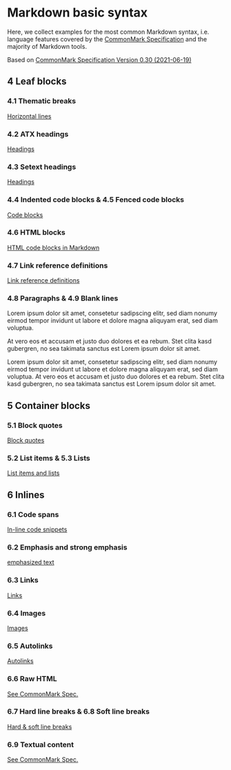 # Markdown basic syntax

Here, we collect examples for the most common Markdown syntax, i.e. language features 
covered by the [CommonMark Specification](https://commonmark.org)
and the majority of Markdown tools.

Based on [CommonMark Specification Version 0.30 (2021-06-19)](https://spec.commonmark.org/0.30/)

## 4 Leaf blocks

### 4.1 Thematic breaks

[Horizontal lines](horizontal-lines.md)


### 4.2 ATX headings

[Headings](atx-headings.md)


### 4.3 Setext headings

[Headings](setext-headings.md)


### 4.4 Indented code blocks & 4.5 Fenced code blocks

[Code blocks](code-blocks.md)


### 4.6 HTML blocks

[HTML code blocks in Markdown](html.md)


### 4.7 Link reference definitions

[Link reference definitions](link-reference-definitions.md)


### 4.8 Paragraphs & 4.9 Blank lines

Lorem ipsum dolor sit amet, consetetur sadipscing elitr, sed diam nonumy eirmod tempor invidunt ut labore et dolore magna aliquyam erat, sed diam voluptua.

At vero eos et accusam et justo duo dolores et ea rebum. Stet clita kasd gubergren, no sea takimata sanctus est Lorem ipsum dolor sit amet.



 Lorem ipsum dolor sit amet, consetetur sadipscing elitr, sed diam nonumy eirmod tempor invidunt ut labore et dolore magna aliquyam erat, sed diam voluptua.
              At vero eos et accusam et justo duo dolores et ea rebum.
       Stet clita kasd gubergren, no sea takimata sanctus est Lorem ipsum dolor sit amet.



## 5 Container blocks
 
### 5.1 Block quotes

[Block quotes](quotes.md)


### 5.2 List items & 5.3 Lists

[List items and lists](lists.md)


## 6 Inlines

### 6.1 Code spans

[In-line code snippets](code-spans.md)


### 6.2 Emphasis and strong emphasis

[emphasized text](emphasis.md)


### 6.3 Links

[Links](links.md)


### 6.4 Images

[Images](images.md)


### 6.5 Autolinks

[Autolinks](autolinks.md)


### 6.6 Raw HTML

[See CommonMark Spec.](https://spec.commonmark.org/0.30/#raw-html)


### 6.7 Hard line breaks & 6.8 Soft line breaks

[Hard & soft line breaks](line-breaks.md)


### 6.9 Textual content

[See CommonMark Spec.](https://spec.commonmark.org/0.30/#textual-content)
